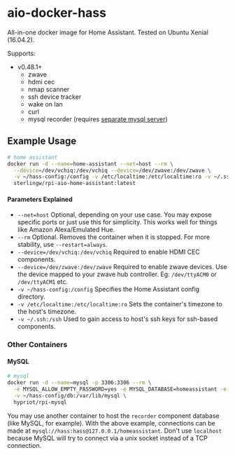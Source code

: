 # aio-docker-hass
All-in-one docker image for Home Assistant. Tested on Ubuntu Xenial (16.04.2).

Supports:
- v0.48.1+
  - zwave
  - hdmi cec
  - nmap scanner
  - ssh device tracker
  - wake on lan
  - curl
  - mysql recorder (requires [separate mysql server](#mysql))

## Example Usage

```bash
# home assistant
docker run -d --name=home-assistant --net=host --rm \
  --device=/dev/vchiq:/dev/vchiq --device=/dev/zwave:/dev/zwave \
  -v ~/hass-config:/config -v /etc/localtime:/etc/localtime:ro -v ~/.ssh:/ssh \
  sterlingw/rpi-aio-home-assistant:latest
```
#### Parameters Explained
- `--net=host` Optional, depending on your use case. You may expose specific ports or just use this for simplicity. This works well for things like Amazon Alexa/Emulated Hue.
- `--rm` Optional. Removes the container when it is stopped. For more stability, use `--restart=always`.
- `--device=/dev/vchiq:/dev/vchiq` Required to enable HDMI CEC components.
- `--device=/dev/zwave:/dev/zwave` Required to enable zwave devices. Use the device mapped to your zwave hub controller. Eg: `/dev/ttyACM0` or `/dev/ttyACM1` etc.
- `-v ~/hass-config:/config` Specifies the Home Assistant config directory.
- `-v /etc/localtime:/etc/localtime:ro` Sets the container's timezone to the host's timezone.
- `-v ~/.ssh:/ssh` Used to gain access to host's ssh keys for ssh-based components.

### Other Containers

#### MySQL

```bash
# mysql
docker run -d --name=mysql -p 3306:3306 --rm \
  -e MYSQL_ALLOW_EMPTY_PASSWORD=yes -e MYSQL_DATABASE=homeassistant -e MYSQL_USER=hass -e MYSQL_PASSWORD=hass \
  -v ~/hass-config/db:/var/lib/mysql \
  hypriot/rpi-mysql
```
You may use another container to host the `recorder` component database (like MySQL, for example). With the above example, connections can be made at `mysql://hass:hass@127.0.0.1/homeassistant`. Don't use `localhost` because MySQL will try to connect via a unix socket instead of a TCP connection. 
